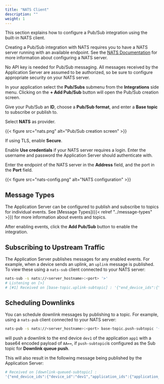 ```yaml
---
title: "NATS Client"
description: ""
weight: 1
---
```


This section explains how to configure a Pub/Sub integration using the built-in NATS client.

<!--more-->

Creating a Pub/Sub integration with NATS requires you to have a NATS server running with an available endpoint. See the [NATS Documentation](https://docs.nats.io/) for more information about configuring a NATS server.

No API key is needed for Pub/Sub messaging. All messages received by the Application Server are assumed to be authorized, so be sure to configure appropriate security on your NATS server.

In your application select the **Pub/Subs** submenu from the **Integrations** side menu. Clicking on the **+ Add Pub/Sub** button will open the Pub/Sub creation screen.

Give your Pub/Sub an **ID**, choose a **Pub/Sub format**, and enter a **Base topic** to subscribe or publish to.

Select **NATS** as provider.

{{< figure src="nats.png" alt="Pub/Sub creation screen" >}}

If using TLS, enable **Secure**.

Enable **Use credentials** if your NATS server requires a login. Enter the username and password the Application Server should authenticate with.

Enter the endpoint of the NATS server in the **Address** field, and the port in the **Port** field.

{{< figure src="nats-config.png" alt="NATS configuration" >}}

## Message Types

The Application Server can be configured to publish and subscribe to topics for individual events. See [Message Types]({{< relref "../message-types" >}}) for more information about events and topics.

After enabling events, click the **Add Pub/Sub** button to enable the integration.

## Subscribing to Upstream Traffic

The Application Server publishes messages for any enabled events. For example, when a device sends an uplink, an `uplink` message is published. To view these using a `nats-sub` client connected to your NATS server:

```bash
nats-sub -s nats://<server_hostname>:<port> '>'
# Listening on [>]
# [#1] Received on [base-topic.uplink-subtopic] : '{"end_device_ids":{"device_id":"dev1","application_ids":{"application_id":"app1"}, "received_at":"2020-05-12T10:12:42.063941Z","uplink_message":{"session_key_id":"AXIDznz4bnQqtW8T3NsIVg==","f_port":1,"f_cnt":102,"frm_payload":"AQ=="}]}'
```

## Scheduling Downlinks

You can schedule downlink messages by publishing to a topic. For example, using a `nats-pub` client connected to your NATS server:

```bash
nats-pub -s nats://<server_hostname>:<port> base-topic.push-subtopic '{"end_device_ids":{"device_id":"dev1","application_ids":{"application_id":"app1"}},"downlinks":[{"f_port":1,"frm_payload":"AA==","priority":"NORMAL"}]}'
```

will push a downlink to the end device `dev1` of the application `app1` with a base64 encoded payload of `AA==`, if ```push-subtopic```is configured as the Sub topic for **Downlink queue push**.

This will also result in the following message being published by the Application Server:

```bash
# Received on [downlink-queued-subtopic] : 
'{"end_device_ids":{"device_id":"dev1","application_ids":{"application_id":"app1"}},"correlation_ids":["as:downlink:01DAVNFG65NAMC5DMX0GFJ8CSK"],"downlink_queued":{"f_port":1,"frm_payload":"AQ==","priority":"NORMAL","correlation_ids":["as:downlink:01DAVNFG65NAMC5DMX0GFJ8CSK"]}}'
```
